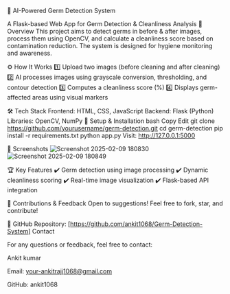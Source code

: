 🦠 AI-Powered Germ Detection System

A Flask-based Web App for Germ Detection & Cleanliness Analysis
📖 Overview
This project aims to detect germs in before & after images, process them using OpenCV, and calculate a cleanliness score based on contamination reduction. The system is designed for hygiene monitoring and awareness.

⚙️ How It Works
1️⃣ Upload two images (before cleaning and after cleaning)
2️⃣ AI processes images using grayscale conversion, thresholding, and contour detection
3️⃣ Computes a cleanliness score (%)
4️⃣ Displays germ-affected areas using visual markers

🛠️ Tech Stack
Frontend: HTML, CSS, JavaScript
Backend: Flask (Python)
Libraries: OpenCV, NumPy
🚀 Setup & Installation
bash
Copy
Edit
git clone https://github.com/yourusername/germ-detection.git
cd germ-detection
pip install -r requirements.txt
python app.py
Visit: http://127.0.0.1:5000

📸 Screenshots
![Screenshot 2025-02-09 180830](https://github.com/user-attachments/assets/3f5413dd-dd9a-434d-a658-a3cdda14a873)
![Screenshot 2025-02-09 180849](https://github.com/user-attachments/assets/1cc2a723-0db9-42e0-a945-0d4d6f5b2585)



🏆 Key Features
✔️ Germ detection using image processing
✔️ Dynamic cleanliness scoring
✔️ Real-time image visualization
✔️ Flask-based API integration

🤝 Contributions & Feedback
Open to suggestions! Feel free to fork, star, and contribute!

🔗 GitHub Repository: [https://github.com/ankit1068/Germ-Detection-System]
Contact

For any questions or feedback, feel free to contact:

Ankit kumar

Email: your-ankitrajj1068@gmail.com

GitHub: ankit1068

